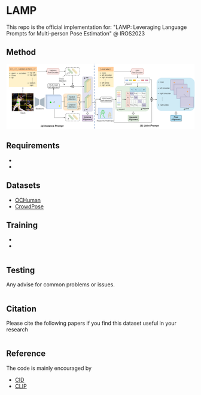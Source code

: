 # LAMP
This repo is the official implementation for: "LAMP: Leveraging Language Prompts for Multi-person Pose Estimation" @ IROS2023

## Method
![image](https://github.com/shengnanh20/LAMP/blob/main/lamp.png)


## Requirements

* 
* 

## Datasets

* [OCHuman](https://github.com/liruilong940607/OCHumanApi)
* [CrowdPose](https://github.com/Jeff-sjtu/CrowdPose)

## Training

* 
* 
```

```

## Testing

Any advise for common problems or issues.
```

```

## Citation

Please cite the following papers if you find this dataset useful in your research
```

```


## Reference
The code is mainly encouraged by
* [CID](https://github.com/kennethwdk/CID)
* [CLIP](https://github.com/openai/CLIP)
